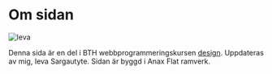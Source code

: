 Om sidan
==============================================

<img src="img/patience.jpg" alt="Ieva" style="display:block;margin:0 auto;">

Denna sida är en del i BTH webbprogrammeringskursen [design](http://dbwebb.se/kurser/design). Uppdateras av mig, Ieva Sargautyte. Sidan är byggd i Anax Flat ramverk.
